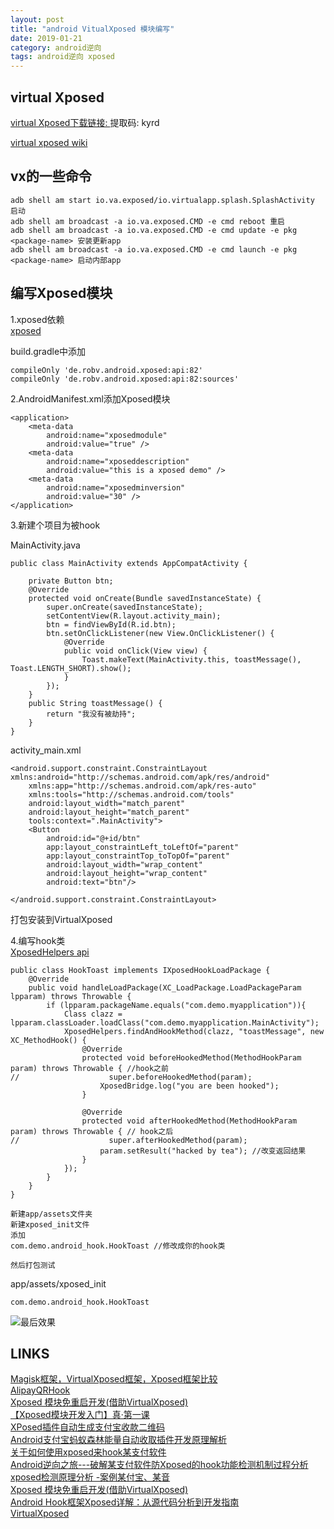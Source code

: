 ```yaml
---
layout: post
title: "android VitualXposed 模块编写"
date: 2019-01-21
category: android逆向
tags: android逆向 xposed
---
```


## virtual Xposed
[virtual Xposed下载链接: ](https://pan.baidu.com/s/1GHoOGm7DuBtkL9AgsaJvNA)
提取码: kyrd    

[virtual xposed wiki](https://github.com/android-hacker/VirtualXposed/wiki/Utilities-For-Xposed-Module-Developer)  


## vx的一些命令
    
    adb shell am start io.va.exposed/io.virtualapp.splash.SplashActivity 启动
    adb shell am broadcast -a io.va.exposed.CMD -e cmd reboot 重启
    adb shell am broadcast -a io.va.exposed.CMD -e cmd update -e pkg <package-name> 安装更新app
    adb shell am broadcast -a io.va.exposed.CMD -e cmd launch -e pkg <package-name> 启动内部app

## 编写Xposed模块

1.xposed依赖  
[xposed](https://jcenter.bintray.com/de/robv/android/xposed/api/)  

build.gradle中添加  

```
compileOnly 'de.robv.android.xposed:api:82'
compileOnly 'de.robv.android.xposed:api:82:sources'
```

2.AndroidManifest.xml添加Xposed模块  

```
<application>
	<meta-data
        android:name="xposedmodule"
        android:value="true" />
    <meta-data
        android:name="xposeddescription"
        android:value="this is a xposed demo" />
    <meta-data
        android:name="xposedminversion"
        android:value="30" />
</application>
```

3.新建个项目为被hook  

MainActivity.java  
```
public class MainActivity extends AppCompatActivity {

    private Button btn;
    @Override
    protected void onCreate(Bundle savedInstanceState) {
        super.onCreate(savedInstanceState);
        setContentView(R.layout.activity_main);
        btn = findViewById(R.id.btn);
        btn.setOnClickListener(new View.OnClickListener() {
            @Override
            public void onClick(View view) {
                Toast.makeText(MainActivity.this, toastMessage(), Toast.LENGTH_SHORT).show();
            }
        });
    }
    public String toastMessage() {
        return "我没有被劫持";
    }
}
```
activity_main.xml  

```
<android.support.constraint.ConstraintLayout xmlns:android="http://schemas.android.com/apk/res/android"
    xmlns:app="http://schemas.android.com/apk/res-auto"
    xmlns:tools="http://schemas.android.com/tools"
    android:layout_width="match_parent"
    android:layout_height="match_parent"
    tools:context=".MainActivity">
    <Button
        android:id="@+id/btn"
        app:layout_constraintLeft_toLeftOf="parent"
        app:layout_constraintTop_toTopOf="parent"
        android:layout_width="wrap_content"
        android:layout_height="wrap_content"
        android:text="btn"/>

</android.support.constraint.ConstraintLayout>

```
打包安装到VirtualXposed  

4.编写hook类   
[XposedHelpers api](https://api.xposed.info/reference/de/robv/android/xposed/XposedHelpers.html)  

```
public class HookToast implements IXposedHookLoadPackage {
    @Override
    public void handleLoadPackage(XC_LoadPackage.LoadPackageParam lpparam) throws Throwable {
        if (lpparam.packageName.equals("com.demo.myapplication")){
            Class clazz = lpparam.classLoader.loadClass("com.demo.myapplication.MainActivity");
            XposedHelpers.findAndHookMethod(clazz, "toastMessage", new XC_MethodHook() {
                @Override
                protected void beforeHookedMethod(MethodHookParam param) throws Throwable { //hook之前
//                    super.beforeHookedMethod(param);
                    XposedBridge.log("you are been hooked"); 
                }

                @Override
                protected void afterHookedMethod(MethodHookParam param) throws Throwable { // hook之后
//                    super.afterHookedMethod(param);
                    param.setResult("hacked by tea"); //改变返回结果 
                }
            });
        }
    }
}
```




	新建app/assets文件夹
	新建xposed_init文件
	添加
	com.demo.android_hook.HookToast //修改成你的hook类

	然后打包测试

app/assets/xposed_init  

    com.demo.android_hook.HookToast


![最后效果]({{site.img_link}}/27/01.jpg)  

## LINKS

[Magisk框架，VirtualXposed框架，Xposed框架比较](https://blog.csdn.net/ZhangChengHai/article/details/82950334)  
[AlipayQRHook](https://github.com/wayu002/AlipayQRHook)  
[Xposed 模块免重启开发(借助VirtualXposed)](https://www.jianshu.com/p/938e8c4c00df)  
[【Xposed模块开发入门】真·第一课](https://www.52pojie.cn/thread-688466-1-1.html)  
[XPosed插件自动生成支付宝收款二维码](https://www.52pojie.cn/thread-821871-1-1.html)  
[Android支付宝蚂蚁森林能量自动收取插件开发原理解析](https://www.52pojie.cn/forum.php?mod=viewthread&tid=794312&extra=page%3D1%26filter%3Ddigest%26digest%3D1)  
[关于如何使用xposed来hook某支付软件](https://blog.csdn.net/ryan168/article/details/82462821)  
[Android逆向之旅---破解某支付软件防Xposed的hook功能检测机制过程分析](https://blog.csdn.net/jiangwei0910410003/article/details/80037971)  
[xposed检测原理分析 -案例某付宝、某音](https://blog.csdn.net/ly_xiamu/article/details/81940896)  
[Xposed 模块免重启开发(借助VirtualXposed)](https://www.jianshu.com/p/938e8c4c00df)  
[Android Hook框架Xposed详解：从源代码分析到开发指南](https://blog.csdn.net/zhangmiaoping23/article/details/53365780)  
[VirtualXposed](https://blog.csdn.net/zhangmiaoping23/article/details/80432276)  